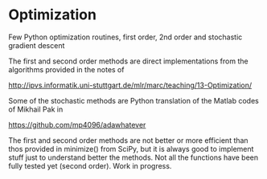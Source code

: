 # Optimization
Few Python optimization routines, first order, 2nd order and stochastic gradient descent

The first and second order methods are direct implementations from the algorithms provided in the notes of

http://ipvs.informatik.uni-stuttgart.de/mlr/marc/teaching/13-Optimization/

Some of the stochastic methods are Python translation of the Matlab codes of Mikhail Pak in

https://github.com/mp4096/adawhatever

The first and second order methods are not better or more efficient than thos provided in minimize() from SciPy, but it is always good to implement stuff just to understand better the methods. Not all the functions have been fully tested yet (second order). Work in progress.


